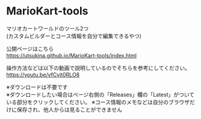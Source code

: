 # MarioKart-tools

マリオカートワールドのツール2つ  
(カスタムビルダーとコース情報を自分で編集できるやつ)

公開ページはこちら  
https://utsukina.github.io/MarioKart-tools/index.html

操作方法などは以下の動画で説明しているのでそちらを参考にしてください。
https://youtu.be/vfCvjt0RLO8


※ダウンロードは不要です  
※ダウンロードしたい場合はページ右側の「Releases」欄の「Latest」がついている部分をクリックしてください。
※コース情報のメモなどは自分のブラウザだけに保存され、他人からは見ることができません

